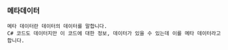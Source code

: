 ### 메타데이터

```
메타 데이터란 데이터의 데이터를 말합니다.
C# 코드도 데이터지만 이 코드에 대한 정보, 데이터가 있을 수 있는데 이를 메타 데이터라고 합니다.
```

